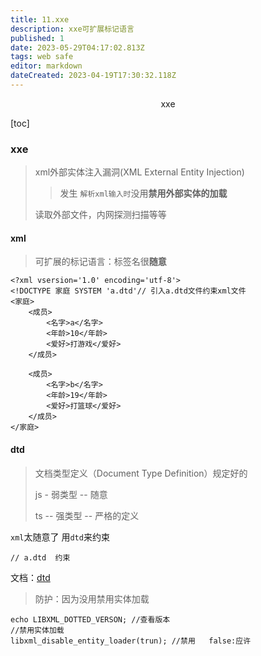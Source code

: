 ```yaml
---
title: 11.xxe
description: xxe可扩展标记语言
published: 1
date: 2023-05-29T04:17:02.813Z
tags: web safe
editor: markdown
dateCreated: 2023-04-19T17:30:32.118Z
---
```


<center>xxe</center>

[toc]

### xxe 

> xml外部实体注入漏洞(XML External Entity Injection)
>
> > 发生  `解析xml输入时`没用**禁用外部实体的加载**
>
> 读取外部文件，内网探测扫描等等



#### xml

> 可扩展的标记语言：标签名很**随意**

```
<?xml vsersion='1.0' encoding='utf-8'>
<!DOCTYPE 家庭 SYSTEM 'a.dtd'// 引入a.dtd文件约束xml文件
<家庭>
    <成员>
        <名字>a</名字>
        <年龄>10</年龄>
        <爱好>打游戏</爱好>
    </成员>

    <成员>
        <名字>b</名字>
        <年龄>19</年龄>
        <爱好>打篮球</爱好>
    </成员>
</家庭>
```



#### dtd

> 文档类型定义（Document Type Definition）规定好的
>
> js - 弱类型 --  随意
>
> ts -- 强类型 -- 严格的定义

`xml`太随意了 用`dtd`来约束

```
// a.dtd  约束

```

文档：[dtd](https://blog.csdn.net/gavin_john/article/details/51532756)

 

> 防护：因为没用禁用实体加载

```
echo LIBXML_DOTTED_VERSON; //查看版本
//禁用实体加载
libxml_disable_entity_loader(trun); //禁用   false:应许
```







